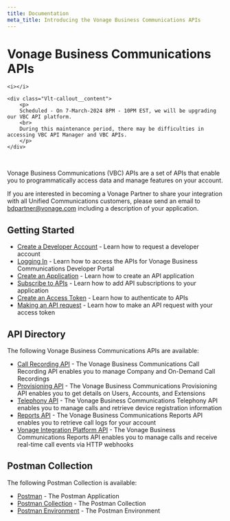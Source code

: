 ```yaml
---
title: Documentation
meta_title: Introducing the Vonage Business Communications APIs
---
```


#  Vonage Business Communications APIs

<div class="Vlt-callout Vlt-callout--banner Vlt-callout--shoutout">

    <i></i>
    
    <div class="Vlt-callout__content">
        <p>
        Scheduled - On 7-March-2024 8PM - 10PM EST, we will be upgrading our VBC API platform.
        <br>
        During this maintenance period, there may be difficulties in accessing VBC API Manager and VBC APIs.
        </p>
    </div>
</div>

<br>


Vonage Business Communications (VBC) APIs are a set of APIs that enable you to programmatically access data and manage features on your account.

If you are interested in becoming a Vonage Partner to share your integration with all Unified Communications customers, please send an email to [bdpartner@vonage.com](mailto:bdpartner@vonage.com) including a description of your application.

## Getting Started

* [Create a Developer Account](/getting-started/create-a-developer-account) - Learn how to request a developer account
* [Logging In](/getting-started/logging-in) - Learn how to access the APIs for Vonage Business Communications Developer Portal
* [Create an Application](/getting-started/create-an-application) - Learn how to create an API application
* [Subscribe to APIs](/getting-started/subscribe-to-apis) - Learn how to add API subscriptions to your application
* [Create an Access Token](/getting-started/create-an-access-token) - Learn how to authenticate to APIs
* [Making an API request](/getting-started/make-an-api-request) - Learn how to make an API request with your access token

## API Directory

The following Vonage Business Communications APIs are available:

* [Call Recording API](/api/call-recording) - The Vonage Business Communications Call Recording API enables you to manage Company and On-Demand Call Recordings
* [Provisioning API](/api/provisioning) - The Vonage Business Communications Provisioning API enables you to get details on Users, Accounts, and Extensions
* [Telephony API](/api/telephony) - The Vonage Business Communications Telephony API enables you to manage calls and retrieve device registration information
* [Reports API](/api/reports) - The Vonage Business Communications Reports API enables you to retrieve call logs for your account
* [Vonage Integration Platform API](/api/vonage-integration-platform) - The Vonage Business Communications Reports API enables you to manage calls and receive real-time call events via HTTP webhooks

## Postman Collection

The following Postman Collection is available:

* [Postman](https://www.postman.com) - The Postman Application
* [Postman Collection](https://cdn.ece.vonage.com/vbcdeveloper/postman/VonageVBCAPIs.postman_collection.json) - The Postman Collection
* [Postman Environment](https://cdn.ece.vonage.com/vbcdeveloper/postman/UCExtend-Template.postman_environment.json) - The Postman Environment